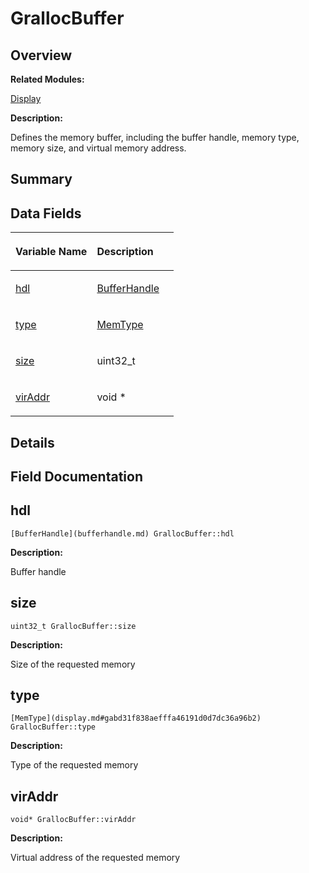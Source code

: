 # GrallocBuffer<a name="EN-US_TOPIC_0000001054718125"></a>

## **Overview**<a name="section1186105809093530"></a>

**Related Modules:**

[Display](display.md)

**Description:**

Defines the memory buffer, including the buffer handle, memory type, memory size, and virtual memory address. 

## **Summary**<a name="section253494518093530"></a>

## Data Fields<a name="pub-attribs"></a>

<a name="table812987329093530"></a>
<table><thead align="left"><tr id="row1143531398093530"><th class="cellrowborder" valign="top" width="50%" id="mcps1.1.3.1.1"><p id="p1465700321093530"><a name="p1465700321093530"></a><a name="p1465700321093530"></a>Variable Name</p>
</th>
<th class="cellrowborder" valign="top" width="50%" id="mcps1.1.3.1.2"><p id="p483416696093530"><a name="p483416696093530"></a><a name="p483416696093530"></a>Description</p>
</th>
</tr>
</thead>
<tbody><tr id="row270476948093530"><td class="cellrowborder" valign="top" width="50%" headers="mcps1.1.3.1.1 "><p id="p907419132093530"><a name="p907419132093530"></a><a name="p907419132093530"></a><a href="grallocbuffer.md#a6bdce5004be0cb1c41326c0621581fff">hdl</a></p>
</td>
<td class="cellrowborder" valign="top" width="50%" headers="mcps1.1.3.1.2 "><p id="p1884763561093530"><a name="p1884763561093530"></a><a name="p1884763561093530"></a><a href="bufferhandle.md">BufferHandle</a> </p>
</td>
</tr>
<tr id="row1926374375093530"><td class="cellrowborder" valign="top" width="50%" headers="mcps1.1.3.1.1 "><p id="p1877122654093530"><a name="p1877122654093530"></a><a name="p1877122654093530"></a><a href="grallocbuffer.md#ad66bdf06909350cd1a4e5c45349e72ae">type</a></p>
</td>
<td class="cellrowborder" valign="top" width="50%" headers="mcps1.1.3.1.2 "><p id="p100881722093530"><a name="p100881722093530"></a><a name="p100881722093530"></a><a href="display.md#gabd31f838aefffa46191d0d7dc36a96b2">MemType</a> </p>
</td>
</tr>
<tr id="row865172974093530"><td class="cellrowborder" valign="top" width="50%" headers="mcps1.1.3.1.1 "><p id="p1031616094093530"><a name="p1031616094093530"></a><a name="p1031616094093530"></a><a href="grallocbuffer.md#a756f3d9e23d7e97a28a5228765cb8cf3">size</a></p>
</td>
<td class="cellrowborder" valign="top" width="50%" headers="mcps1.1.3.1.2 "><p id="p31920768093530"><a name="p31920768093530"></a><a name="p31920768093530"></a>uint32_t </p>
</td>
</tr>
<tr id="row169732798093530"><td class="cellrowborder" valign="top" width="50%" headers="mcps1.1.3.1.1 "><p id="p101958938093530"><a name="p101958938093530"></a><a name="p101958938093530"></a><a href="grallocbuffer.md#a3196376b8b938cf96e008152f1ddceee">virAddr</a></p>
</td>
<td class="cellrowborder" valign="top" width="50%" headers="mcps1.1.3.1.2 "><p id="p1686541328093530"><a name="p1686541328093530"></a><a name="p1686541328093530"></a>void * </p>
</td>
</tr>
</tbody>
</table>

## **Details**<a name="section1801065956093530"></a>

## **Field Documentation**<a name="section594351810093530"></a>

## hdl<a name="a6bdce5004be0cb1c41326c0621581fff"></a>

```
[BufferHandle](bufferhandle.md) GrallocBuffer::hdl
```

 **Description:**

Buffer handle 

## size<a name="a756f3d9e23d7e97a28a5228765cb8cf3"></a>

```
uint32_t GrallocBuffer::size
```

 **Description:**

Size of the requested memory 

## type<a name="ad66bdf06909350cd1a4e5c45349e72ae"></a>

```
[MemType](display.md#gabd31f838aefffa46191d0d7dc36a96b2) GrallocBuffer::type
```

 **Description:**

Type of the requested memory 

## virAddr<a name="a3196376b8b938cf96e008152f1ddceee"></a>

```
void* GrallocBuffer::virAddr
```

 **Description:**

Virtual address of the requested memory 

